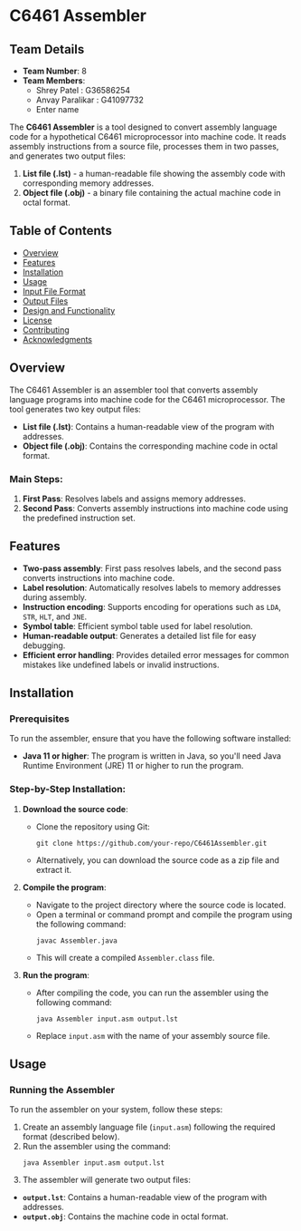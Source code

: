 # C6461 Assembler

## Team Details
- **Team Number**: 8
- **Team Members**:
  - Shrey Patel : G36586254
  - Anvay Paralikar : G41097732
  - Enter name

The **C6461 Assembler** is a tool designed to convert assembly language code for a hypothetical C6461 microprocessor into machine code. It reads assembly instructions from a source file, processes them in two passes, and generates two output files:
1. **List file (.lst)** - a human-readable file showing the assembly code with corresponding memory addresses.
2. **Object file (.obj)** - a binary file containing the actual machine code in octal format.

## Table of Contents
- [Overview](#overview)
- [Features](#features)
- [Installation](#installation)
- [Usage](#usage)
- [Input File Format](#input-file-format)
- [Output Files](#output-files)
- [Design and Functionality](#design-and-functionality)
- [License](#license)
- [Contributing](#contributing)
- [Acknowledgments](#acknowledgments)

## Overview

The C6461 Assembler is an assembler tool that converts assembly language programs into machine code for the C6461 microprocessor. The tool generates two key output files:
- **List file (.lst)**: Contains a human-readable view of the program with addresses.
- **Object file (.obj)**: Contains the corresponding machine code in octal format.

### Main Steps:
1. **First Pass**: Resolves labels and assigns memory addresses.
2. **Second Pass**: Converts assembly instructions into machine code using the predefined instruction set.

## Features
- **Two-pass assembly**: First pass resolves labels, and the second pass converts instructions into machine code.
- **Label resolution**: Automatically resolves labels to memory addresses during assembly.
- **Instruction encoding**: Supports encoding for operations such as `LDA`, `STR`, `HLT`, and `JNE`.
- **Symbol table**: Efficient symbol table used for label resolution.
- **Human-readable output**: Generates a detailed list file for easy debugging.
- **Efficient error handling**: Provides detailed error messages for common mistakes like undefined labels or invalid instructions.

## Installation

### Prerequisites
To run the assembler, ensure that you have the following software installed:
- **Java 11 or higher**: The program is written in Java, so you'll need Java Runtime Environment (JRE) 11 or higher to run the program.
  
### Step-by-Step Installation:
1. **Download the source code**:
   - Clone the repository using Git:
     ```
     git clone https://github.com/your-repo/C6461Assembler.git
     ```
   - Alternatively, you can download the source code as a zip file and extract it.

2. **Compile the program**:
   - Navigate to the project directory where the source code is located.
   - Open a terminal or command prompt and compile the program using the following command:
     ```
     javac Assembler.java
     ```
   - This will create a compiled `Assembler.class` file.

3. **Run the program**:
   - After compiling the code, you can run the assembler using the following command:
     ```
     java Assembler input.asm output.lst
     ```
   - Replace `input.asm` with the name of your assembly source file.

## Usage

### Running the Assembler
To run the assembler on your system, follow these steps:

1. Create an assembly language file (`input.asm`) following the required format (described below).
2. Run the assembler using the command:
     ```
     java Assembler input.asm output.lst
     ```
3. The assembler will generate two output files:
- **`output.lst`**: Contains a human-readable view of the program with addresses.
- **`output.obj`**: Contains the machine code in octal format.
